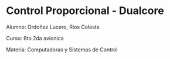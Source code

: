 # Control Proporcional - Dualcore
Alumno: Ordoñez Lucero, Rios Celeste

Curso: 6to 2da avionica

Materia: Computadoras y Sistemas de Control
